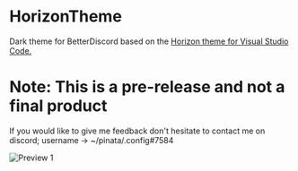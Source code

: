 # HorizonTheme
Dark theme for BetterDiscord based on the [Horizon theme for Visual Studio Code.](https://horizontheme.netlify.app/)

# Note: This is a pre-release and not a final product

If you would like to give me feedback don't hesitate to contact me on discord; username -> ~/pinata/.config#7584

![Preview 1](https://i.imgur.com/ZXB40Tv.png "Preview 1")
